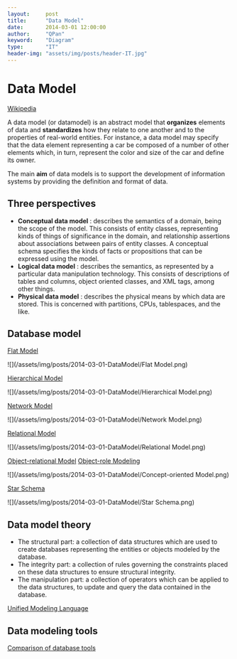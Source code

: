 ```yaml
---
layout:     post
title:      "Data Model"
date:       2014-03-01 12:00:00
author:     "QPan"
keyword:    "Diagram"
type:       "IT"
header-img: "assets/img/posts/header-IT.jpg"
---
```


# [](#header-1)Data Model

[Wikipedia](https://en.wikipedia.org/wiki/Data_model)

A data model (or datamodel) is an abstract model that **organizes** elements of data and **standardizes** how they relate to one another and to the properties of real-world entities. For instance, a data model may specify that the data element representing a car be composed of a number of other elements which, in turn, represent the color and size of the car and define its owner.

The main **aim** of data models is to support the development of information systems by providing the definition and format of data.

## [](#header-2)Three perspectives

- **Conceptual data model** : describes the semantics of a domain, being the scope of the model. This consists of entity classes, representing kinds of things of significance in the domain, and relationship assertions about associations between pairs of entity classes. A conceptual schema specifies the kinds of facts or propositions that can be expressed using the model.
- **Logical data model** : describes the semantics, as represented by a particular data manipulation technology. This consists of descriptions of tables and columns, object oriented classes, and XML tags, among other things.
- **Physical data model** : describes the physical means by which data are stored. This is concerned with partitions, CPUs, tablespaces, and the like.

## [](#header-2)Database model

[Flat Model](https://en.wikipedia.org/wiki/Flat-file_database)

![](/assets/img/posts/2014-03-01-DataModel/Flat Model.png)

[Hierarchical Model](https://en.wikipedia.org/wiki/Hierarchical_database_model)

![](/assets/img/posts/2014-03-01-DataModel/Hierarchical Model.png)

[Network Model](https://en.wikipedia.org/wiki/Network_model)

![](/assets/img/posts/2014-03-01-DataModel/Network Model.png)

[Relational Model](https://en.wikipedia.org/wiki/Relational_model)

![](/assets/img/posts/2014-03-01-DataModel/Relational Model.png)

[Object-relational Model](https://en.wikipedia.org/wiki/Object-relational_database)
[Object-role Modeling](https://en.wikipedia.org/wiki/Object-role_modeling)

![](/assets/img/posts/2014-03-01-DataModel/Concept-oriented Model.png)

[Star Schema](https://en.wikipedia.org/wiki/Star_schema)

![](/assets/img/posts/2014-03-01-DataModel/Star Schema.png)

## [](#header-2)Data model theory

- The structural part: a collection of data structures which are used to create databases representing the entities or objects modeled by the database.
- The integrity part: a collection of rules governing the constraints placed on these data structures to ensure structural integrity.
- The manipulation part: a collection of operators which can be applied to the data structures, to update and query the data contained in the database.

[Unified Modeling Language](https://en.wikipedia.org/wiki/Unified_Modeling_Language)

## [](#header-2)Data modeling tools

[Comparison of database tools](https://en.wikipedia.org/wiki/Comparison_of_database_tools)